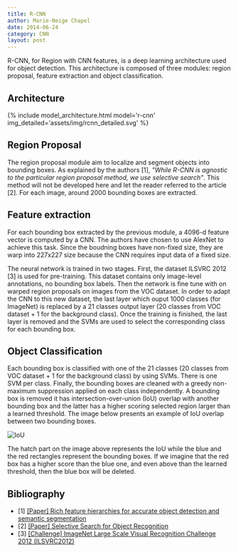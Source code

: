 ```yaml
---
title: R-CNN
author: Marie-Neige Chapel
date: 2014-06-24
category: CNN
layout: post
---
```


R-CNN, for Region with CNN features, is a deep learning architecture used for object detection. This architecture is composed of three modules: region proposal, feature extraction and object classification.

## Architecture

{% include model_architecture.html model='r-cnn' img_detailed='assets/img/rcnn_detailed.svg' %}

## Region Proposal

The region proposal module aim to localize and segment objects into bounding boxes. As explained by the authors [1], *"While R-CNN is agnostic to the particular region proposal method, we use selective search"*. This method will not be developed here and let the reader referred to the article [2]. For each image, around 2000 bounding boxes are extracted.

## Feature extraction

For each bounding box extracted by the previous module, a 4096-d feature vector is computed by a CNN. The authors have chosen to use AlexNet to achieve this task. Since the boudning boxes have non-fixed size, they are warp into 227x227 size because the CNN requires input data of a fixed size.

The neural network is trained in two stages. First, the dataset ILSVRC 2012 [3] is used for pre-training. This dataset contains only image-level annotations, no bounding box labels. Then the network is fine tune with on warped region proposals on images from the VOC dataset. In order to adapt the CNN to this new dataset, the last layer which ouput 1000 classes (for ImageNet) is replaced by a 21 classes output layer (20 classes from VOC dataset + 1 for the background class). Once the training is finished, the last layer is removed and the SVMs are used to select the corresponding class for each bounding box.

## Object Classification

Each bounding box is classified with one of the 21 classes (20 classes from VOC dataset + 1 for the background class) by using SVMs. There is one SVM per class. Finally, the bounding boxes are cleaned with a greedy non-maximum suppression applied on each class independently. A bounding box is removed it has intersection-over-union (IoU) overlap with another bounding box and the latter has a higher scoring selected region larger than a learned threshold. The image below presents an example of IoU overlap between two bounding boxes.

![IoU]({{site.baseurl}}/assets/img/iou.svg)

The hatch part on the image above represents the IoU while the blue and the red rectangles represent the bounding boxes. If we imagine that the red box has a higher score than the blue one, and even above than the learned threshold, then the blue box will be deleted.

## Bibliography

- [1] [[Paper] Rich feature hierarchies for accurate object detection and semantic segmentation](https://openaccess.thecvf.com/content_cvpr_2014/papers/Girshick_Rich_Feature_Hierarchies_2014_CVPR_paper.pdf)
- [2] [[Paper] Selective Search for Object Recognition](http://vision.stanford.edu/teaching/cs231b_spring1415/papers/selsearch.pdf)
- [3] [[Challenge] ImageNet Large Scale Visual Recognition Challenge 2012 (ILSVRC2012)](https://www.image-net.org/challenges/LSVRC/2012/)
